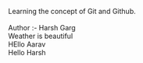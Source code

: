 Learning the concept of Git and Github.
<br><br>
Author :- Harsh Garg<br>
Weather is beautiful 
<br>
HEllo Aarav
<br>
Hello Harsh 

